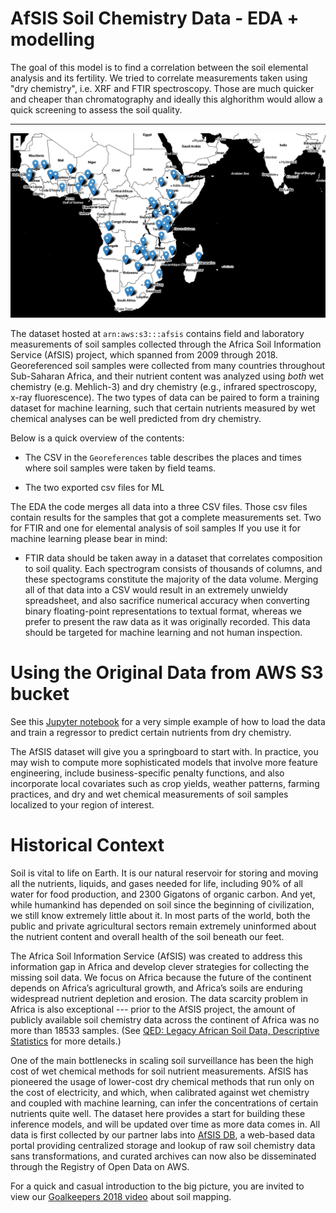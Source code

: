 # AfSIS Soil Chemistry Data - EDA + modelling

The goal of this model is to find a correlation between the soil elemental analysis and its fertility.
We tried to correlate measurements taken using "dry chemistry", i.e. XRF and FTIR spectroscopy.
Those are much quicker and cheaper than chromatography and ideally this alghorithm would allow a quick screening to assess the soil quality.


---
![tested_samples](/img/folium.png)

The dataset hosted at `arn:aws:s3:::afsis` contains field and laboratory measurements of soil samples collected through the Africa Soil Information Service (AfSIS) project, which spanned from 2009 through 2018. Georeferenced soil samples were collected from many countries throughout Sub-Saharan Africa, and their nutrient content was analyzed using *both* wet chemistry (e.g. Mehlich-3) and dry chemistry (e.g., infrared spectroscopy, x-ray fluorescence). The two types of data can be paired to form a training dataset for machine learning, such that certain nutrients measured by wet chemical analyses can be well predicted from dry chemistry.


Below is a quick overview of the contents:

* The CSV in the `Georeferences` table describes the places and times where soil samples were taken by field teams.

* The two exported csv files for ML

The EDA the code merges all data into a three CSV files. 
Those csv files contain results for the samples that got a complete measurements set.
Two for FTIR and one for elemental analysis of soil samples
If you use it for machine learning please bear in mind:

* FTIR data should be taken away in a dataset that correlates composition to soil quality. Each spectrogram consists of thousands of columns, and these spectograms constitute the majority of the data volume. Merging all of that data into a CSV would result in an extremely unwieldy spreadsheet, and also sacrifice numerical accuracy when converting binary floating-point representations to textual format, whereas we prefer to present the raw data as it was originally recorded. This data should be targeted for machine learning and not human inspection.


# Using the Original Data from AWS S3 bucket

See this [Jupyter notebook](https://github.com/qedsoftware/afsis-soil-chem-tutorial/blob/master/afsis-soil-chem-tutorial.ipynb) for a very simple example of how to load the data and train a regressor to predict certain nutrients from dry chemistry.

The AfSIS dataset will give you a springboard to start with. In practice, you may wish to compute more sophisticated models that involve more feature engineering, include business-specific penalty functions, and also incorporate local covariates such as crop yields, weather patterns, farming practices, and dry and wet chemical measurements of soil samples localized to your region of interest.


# Historical Context

Soil is vital to life on Earth. It is our natural reservoir for storing and moving all the nutrients, liquids, and gases needed for life, including 90% of all water for food production, and 2300 Gigatons of organic carbon. And yet, while humankind has depended on soil since the beginning of civilization, we still know extremely little about it. In most parts of the world, both the public and private agricultural sectors remain extremely uninformed about the nutrient content and overall health of the soil beneath our feet.

The Africa Soil Information Service (AfSIS) was created to address this information gap in Africa and develop clever strategies for collecting the missing soil data. We focus on Africa because the future of the continent depends on Africa’s agricultural growth, and Africa’s soils are enduring widespread nutrient depletion and erosion. The data scarcity problem in Africa is also exceptional --- prior to the AfSIS project, the amount of publicly available soil chemistry data across the continent of Africa was no more than 18533 samples. (See [QED: Legacy African Soil Data, Descriptive Statistics](https://africa-legacy-soil-data.qed.ai) for more details.)

One of the main bottlenecks in scaling soil surveillance has been the high cost of wet chemical methods for soil nutrient measurements. AfSIS has pioneered the usage of lower-cost dry chemical methods that run only on the cost of electricity, and which, when calibrated against wet chemistry and coupled with machine learning, can infer the concentrations of certain nutrients quite well. The dataset here provides a start for building these inference models, and will be updated over time as more data comes in. All data is first collected by our partner labs into [AfSIS DB](https://afsisdb.qed.ai), a web-based data portal providing centralized storage and lookup of raw soil chemistry data sans transformations, and curated archives can now also be disseminated through the Registry of Open Data on AWS.

For a quick and casual introduction to the big picture, you are invited to view our [Goalkeepers 2018 video](https://www.youtube.com/watch?v=Fb9R0CnPMkc) about soil mapping.
